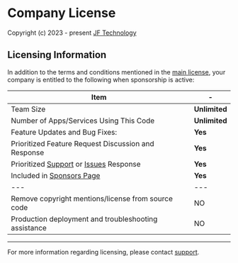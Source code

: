 # Company License

Copyright (c) 2023 - present [JF Technology](https://github.com/jf-tech)

## Licensing Information

In addition to the terms and conditions mentioned in the [main license](../LICENSE), your
company is entitled to the following when sponsorship is active:

| Item | - |
| ---------------------------------- | --- |
| Team Size | **Unlimited** |
| Number of Apps/Services Using This Code | **Unlimited** |
| Feature Updates and Bug Fixes: | **Yes** |
| Prioritized Feature Request Discussion and Response | **Yes** |
| Prioritized [Support](mailto:jf.tech.llc@gmail.com) or [Issues](https://github.com/jf-tech/omniparser/issues) Response | **Yes** |
| Included in [Sponsors Page](./SPONSORS.md) | **Yes** |
| --- | --- |
| Remove copyright mentions/license from source code | NO |
| Production deployment and troubleshooting assistance | NO |

---
For more information regarding licensing, please contact [support](mailto:jf.tech.llc@gmail.com).
